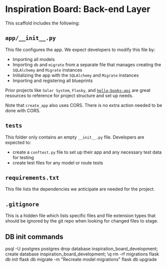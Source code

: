 # Inspiration Board: Back-end Layer

This scaffold includes the following:

## `app/__init__.py`

This file configures the app. We expect developers to modify this file by:
- Importing all models
- Importing `db` and `migrate` from a separate file that manages creating the `SQLAlchemy` and `Migrate` instances
- Initializing the app with the `SQLAlchemy` and `Migrate` instances
- Importing and registering all blueprints

Prior projects like `Solar System`, `Flasky`, and [`hello-books-api`](https://github.com/AdaGold/hello-books-api) are great resources to reference for project structure and set up needs.

Note that `create_app` also uses CORS. There is no extra action needed to be done with CORS.

## `tests`

This folder only contains an empty `__init__.py` file. Developers are expected to:
- create a `conftest.py` file to set up their app and any necessary test data for testing
- create test files for any model or route tests

## `requirements.txt`

This file lists the dependencies we anticipate are needed for the project.

## `.gitignore`

This is a hidden file which lists specific files and file extension types that should be ignored by the git repo when looking for changed files to stage.

## DB init commands
psql -U postgres postgres
drop database inspiration_board_development;
create database inspiration_board_development;
\q
rm -rf migrations
flask db init
flask db migrate -m "Recreate model migrations"
flask db upgrade